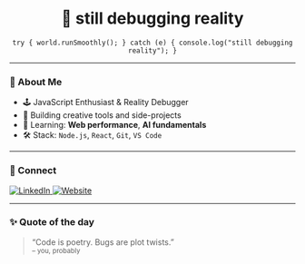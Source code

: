 <h1 align="center">🧠 still debugging reality</h1>

<p align="center">
  <code>try { world.runSmoothly(); } catch (e) { console.log("still debugging reality"); }</code>
</p>

---

### 🧾 About Me

- 🕹️ JavaScript Enthusiast & Reality Debugger  
- 🧩 Building creative tools and side-projects  
- 🧠 Learning: **Web performance**, **AI fundamentals**  
- 🛠️ Stack: `Node.js`, `React`, `Git`, `VS Code`

---

### 🧭 Connect

<p>
  <a href="github.com/stupidstiff" target="_blank">
    <img alt="LinkedIn" src="https://img.shields.io/badge/linkedin-0A66C2?style=flat&logo=linkedin&logoColor=white" />
  </a>
  <a href="github.com/stupidstiff" target="_blank">
    <img alt="Website" src="https://img.shields.io/badge/website-000000?style=flat&logo=github&logoColor=white" />
  </a>
</p>

---

### ✨ Quote of the day

> “Code is poetry. Bugs are plot twists.”  
> <sub>– you, probably</sub>
